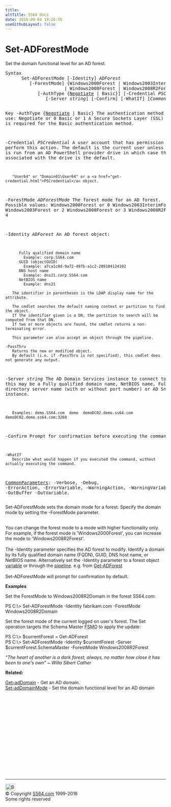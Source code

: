 ```yaml
---
title:
altTitle: SS64 Docs
date: 2016-09-04 19:26:55
useGithubLayout: false
---
```

<!-- #BeginLibraryItem "/Library/head_ps.lbi" --><!-- #EndLibraryItem --><h1>Set-ADForestMode</h1>
<p>Set the domain functional level for an AD forest.</p>
<pre>Syntax
      Set-ADForestMode [-Identity] <i>ADForest</i>
         [-ForestMode] {Windows2000Forest | Windows2003InterimForest | Windows2003Forest
                      | Windows2008Forest | Windows2008R2Forest | UnknownForest}
            [-AuthType {<u>Negotiate</u> | Basic}] [-Credential <i>PSCredential</i>] [-PassThru]
               [-Server <i>string</i>] [-Confirm] [-WhatIf] [<i>CommonParameters</i>]

Key
   -AuthType {<u>Negotiate</u> | Basic}
       The authentication method to use:
          Negotiate or 0
          Basic or 1
       A Secure Sockets Layer (SSL) connection is required for the Basic authentication method.

   -Credential <i>PSCredential</i>
       A user account that has permission to perform this action.
       The default is the current user unless the cmdlet is run from an AD PowerShell provider drive
       in which case the account associated with the drive is the default.

       "User64" or "Domain01\User64" or a <a href="get-credential.html">PSCredential</a> object.

   -ForestMode <i>ADForestMode</i>
       The forest mode for an AD forest.
       Possible values:
          Windows2000Forest   or 0
          Windows2003InterimForest or 1
          Windows2003Forest   or 2
          Windows2008Forest   or 3
          Windows2008R2Forest or 4

   -Identity <i>ADForest</i>
       An AD forest object:

          Fully qualified domain name
            Example: corp.SS64.com
          GUID (objectGUID)
            Example: a7ca1c0d-9a72-497b-a1c2-209104124102
          DNS host name
            Example: dns21.corp.SS64.com
          NetBIOS name
            Example: dns21

       The identifier in parentheses is the LDAP display name for the attribute.

       The cmdlet searches the default naming context or partition to find the object.
       If the identifier given is a DN, the partition to search will be computed from that DN.
       If two or more objects are found, the cmdlet returns a non-terminating error.

       This parameter can also accept an object through the pipeline.

    -PassThru
       Returns the new or modified object.
       By default (i.e. if -PassThru is not specified), this cmdlet does not generate any output.

   -Server <i>string</i>
       The AD Domain Services instance to connect to, this may be a Fully qualified domain name,
       NetBIOS name, Fully qualified directory server name (with or without port number) or AD Snapshot instance.

       Examples: demo.SS64.com  demo  demoDC02.demo.ss64.com  demoDC02.demo.ss64.com:3268

   -Confirm
       Prompt for confirmation before executing the command.

    -WhatIf
       Describe what would happen if you executed the command, without actually executing the command.

   <a href="common.html">CommonParameters</a>:
       -Verbose, -Debug, -ErrorAction, -ErrorVariable, -WarningAction, -WarningVariable,
       -OutBuffer -OutVariable.</pre>
<p>Set-ADForestMode  sets the domain mode for a forest. Specify the domain mode by setting the<span class="code"> -ForestMode</span> parameter. <br>
<br>

You can change the forest mode to a mode with higher functionality only. For example, if the forest mode  is 'Windows2000Forest', you can  increase the mode to 'Windows2008R2Forest'.<br>
<br>
The <span class="code">-Identity</span> parameter specifies the AD forest to modify. Identify a domain by its fully qualified domain name (FQDN), GUID, DNS host name, or NetBIOS name. Alternatively set the -Identity parameter to a forest object <a href="syntax-variables.html">variable</a> or through the <a href="syntax-pipeline.html">pipeline</a>. e.g. from <a href="get-adforest.html">Get-ADForest</a><br>
<br>
Set-ADForestMode will prompt for confirmation by default.</p>
<p><b>Examples</b></p>
<p>Set the ForestMode to <span class="code">Windows2008R2Domain</span> in the forest SS64.com:</p>
<p class="code">PS C:\&gt; Set-ADForestMode -Identity fabrikam.com -ForestMode Windows2008R2Domain</p>
<p>Set the forest mode of the current logged on user's forest. The Set operation targets the Schema Master <abbr title="Flexible Single Master Operations">FSMO</abbr> to apply the update:</p>
<p class="code">PS C:\&gt; $currentForest = Get-ADForest <br>
PS C:\&gt; Set-ADForestMode -Identity $currentForest -Server $currentForest.SchemaMaster -ForestMode Windows2008R2Forest</p>
<p class="quote"><i>“The heart of another is a dark forest, always, no matter how close it has been to one's own” ~ Willa Sibert Cather</i></p>
<p><b>Related:</b></p>
<p><a href="get-addomain.html">Get-adDomain</a> - Get an AD domain. <a href="set-addomain.html"><br>
</a><a href="set-addomainmode.html">Set-adDomainMode</a> - Set the domain functional level for an AD domain</p><!-- #BeginLibraryItem "/Library/foot_ps.lbi" --><p>
<!-- PowerShell300 -->
<ins class="adsbygoogle" style="display:inline-block;width:300px;height:250px" data-ad-client="ca-pub-6140977852749469" data-ad-slot="6253539900"></ins>
<script>
(adsbygoogle = window.adsbygoogle || []).push({});
</script></p>
<hr>
<div id="bl" class="footer"><a href="set-adforestmode.html#"><img src="../images/top.png" width="30" height="22" alt="Back to the Top"></a></div>
<div id="br" class="footer, tagline">© Copyright <a href="../index.html">SS64.com</a> 1999-2016<br>
Some rights reserved</div><!-- #EndLibraryItem -->

